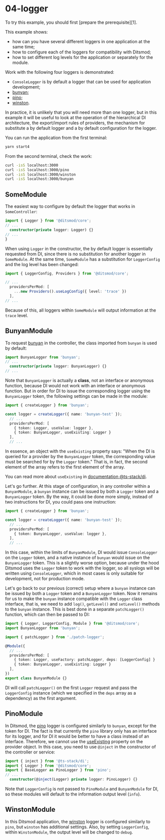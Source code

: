 # 04-logger

To try this example, you should first [prepare the prerequisite][1].

This example shows:
- how can you have several different loggers in one application at the same time;
- how to configure each of the loggers for compatibility with Ditsmod;
- how to set different log levels for the application or separately for the module.

Work with the following four loggers is demonstrated:

- `ConsoleLogger` is by default a logger that can be used for application development;
- [bunyan][6];
- [pino][7];
- [winston][5].

In practice, it is unlikely that you will need more than one logger, but in this example it will be useful to look at the operation of the hierarchical DI architecture, the export/import rules of providers, the mechanism for substitute a by default logger and a by default configuration for the logger.

You can run the application from the first terminal:

```bash
yarn start4
```

From the second terminal, check the work:

```bash
curl -isS localhost:3000
curl -isS localhost:3000/pino
curl -isS localhost:3000/winston
curl -isS localhost:3000/bunyan
```

## SomeModule

The easiest way to configure by default the logger that works in `SomeController`:

```ts
import { Logger } from '@ditsmod/core';
// ...
  constructor(private logger: Logger) {}
// ...
}
```

When using `Logger` in the constructor, the by default logger is essentially requested from DI, since there is no substitution for another logger in `SomeModule`. At the same time, `SomeModule` has a substitution for `LoggerConfig` and the log level has been changed:

```ts
import { LoggerConfig, Providers } from '@ditsmod/core';

// ...
  providersPerMod: [
    ...new Providers().useLogConfig({ level: 'trace' })
  ],
// ...
```

Because of this, all loggers within `SomeModule` will output information at the `trace` level.

## BunyanModule

To request [bunyan][6] in the controller, the class imported from `bunyan` is used by default:

```ts
import BunyanLogger from 'bunyan';
// ...
  constructor(private logger: BunyanLogger) {}
// ...
```

Note that `BunyanLogger` is actually a **class**, not an interface or anonymous function, because DI would not work with an interface or anonymous function. But in order for DI to issue the corresponding logger using the `BunyanLogger` token, the following settings can be made in the module:

```ts
import { createLogger } from 'bunyan';

const logger = createLogger({ name: 'bunyan-test' });
  // ...
  providersPerMod: [
    { token: Logger, useValue: logger },
    { token: BunyanLogger, useExisting: Logger }
  ],
  // ...
```

In essence, an object with the `useExisting` property says: "When the DI is queried for a provider by the `BunyanLogger` token, the corresponding value must be searched for by the `Logger` token." That is, in fact, the second element of the array refers to the first element of the array.

You can read more about `useExisting` in [documentation @ts-stack/di][8].

Let's go further. At this stage of configuration, in any controller within a `BunyanModule`, a `bunyan` instance can be issued by both a `Logger` token and a `BunyanLogger` token. By the way, it could be done more simply, instead of two instructions for DI, you could pass one instruction:

```ts
import { createLogger } from 'bunyan';

const logger = createLogger({ name: 'bunyan-test' });
  // ...
  providersPerMod: [
    { token: BunyanLogger, useValue: logger },
  ],
  // ...
```

In this case, within the limits of `BunyanModule`, DI would issue `ConsoleLogger` on the `Logger` token, and a native instance of `bunyan` would issue on the `BunyanLogger` token. This is a slightly worse option, because under the hood Ditsmod uses the `Logger` token to work with the logger, so all syslogs will be written using `ConsoleLogger`, which in most cases is only suitable for development, not for production mode.

Let's go back to our previous (correct) setup where a `bunyan` instance can be issued by both a `Logger` token and a `BunyanLogger` token. Now it remains for us to make the `bunyan` instance compatible with the `Logger` class interface, that is, we need to add `log()`, `getLevel()` and `setLevel()` methods to the `bunyan` instance. This is best done in a separate `patchLogger()` function, which can then be passed to DI:

```ts
import { Logger, LoggerConfig, Module } from '@ditsmod/core';
import BunyanLogger from 'bunyan';

import { patchLogger } from './patch-logger';

@Module({
  // ...
  providersPerMod: [
    { token: Logger, useFactory: patchLogger, deps: [LoggerConfig] }
    { token: BunyanLogger, useExisting: Logger }
  ],
})
export class BunyanModule {}
```

DI will call `patchLogger()` on the first `Logger` request and pass the `LoggerConfig` instance (which we specified in the `deps` array as a dependency) as the first argument.

## PinoModule

In Ditsmod, the [pino][7] logger is configured similarly to `bunyan`, except for the token for DI. The fact is that currently the `pino` library only has an interface for its logger, and for DI it would be better to have a class instead of an interface. Therefore, we cannot use the [useExisting][8] property on the provider object. In this case, you need to use `@inject` in the constructor of the controller or service:

```ts
import { inject } from '@ts-stack/di';
import { Logger } from '@ditsmod/core';
import { BaseLogger as PinoLogger } from 'pino';
// ...
  constructor(@inject(Logger) private logger: PinoLogger) {}
```

Note that `LoggerConfig` is not passed to `PinoModule` and `BunyanModule` for DI, so these modules will default to the information output level (`info`).

## WinstonModule

In this Ditsmod application, the [winston][5] logger is configured similarly to `pino`, but `winston` has additional settings. Also, by setting `LoggerConfig`, within `WinstonModule`, the output level will be changed to `debug`.

[5]: https://github.com/winstonjs/winston
[6]: https://github.com/trentm/node-bunyan
[7]: https://github.com/pinojs/pino
[8]: https://ts-stack.github.io/di/en/#useexisting
